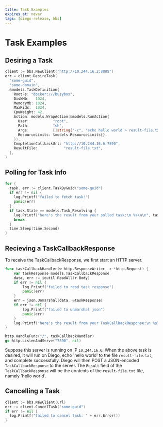```yaml
---
title: Task Examples
expires_at: never
tags: [diego-release, bbs]
---
```


# Task Examples

## Desiring a Task

```go
client := bbs.NewClient("http://10.244.16.2:8889")
err = client.DesireTask(
  "some-guid",
  "some-domain",
  &models.TaskDefinition{
    RootFs: "docker:///busybox",
    DiskMb:   1024,
    MemoryMb: 1024,
    MaxPids:  1024,
    CpuWeight: 42,
    Action: models.WrapAction(&models.RunAction{
      User:           "root",
      Path:           "sh",
      Args:           []string{"-c", "echo hello world > result-file.txt"},
      ResourceLimits: &models.ResourceLimits{},
    }),
    CompletionCallbackUrl: "http://10.244.16.6:7890",
    ResultFile:            "result-file.txt",
  },
)
```

## Polling for Task Info

```go
for {
  task, err := client.TaskByGuid("some-guid")
  if err != nil {
    log.Printf("failed to fetch task!")
    panic(err)
  }
  if task.State == models.Task_Resolving {
    log.Printf("here's the result from your polled task:\n %s\n\n", task.Result)
    break
  }
  time.Sleep(time.Second)
}
```

## Recieving a TaskCallbackResponse

To receive the TaskCallbackResponse, we first start an HTTP server.

```go
func taskCallbackHandler(w http.ResponseWriter, r *http.Request) {
	var taskResponse models.TaskCallbackResponse
	data, err := ioutil.ReadAll(r.Body)
	if err != nil {
		log.Printf("failed to read task response")
		panic(err)
	}
	err = json.Unmarshal(data, &taskResponse)
	if err != nil {
		log.Printf("failed to unmarshal json")
		panic(err)
	}
	log.Printf("here's the result from your TaskCallbackResponse:\n %s\n\n", taskResponse.Result)
}

http.HandleFunc("/", taskCallbackHandler)
go http.ListenAndServe("7890", nil)
```

Suppose this server is running on IP `10.244.16.6`. When the above task is desired, it will run on Diego, echo 'hello world' to the file `result-file.txt`, and complete successfully. Diego will then POST a JSON-encoded `TaskCallbackResponse` to the server. The `Result` field of the `TaskCallbackResponse` will be the contents of the `result-file.txt` file, namely 'hello world'.


## Cancelling a Task

```go
client := bbs.NewClient(url)
err := client.CancelTask("some-guid")
if err != nil {
  log.Printf("failed to cancel task: " + err.Error())
}
```
